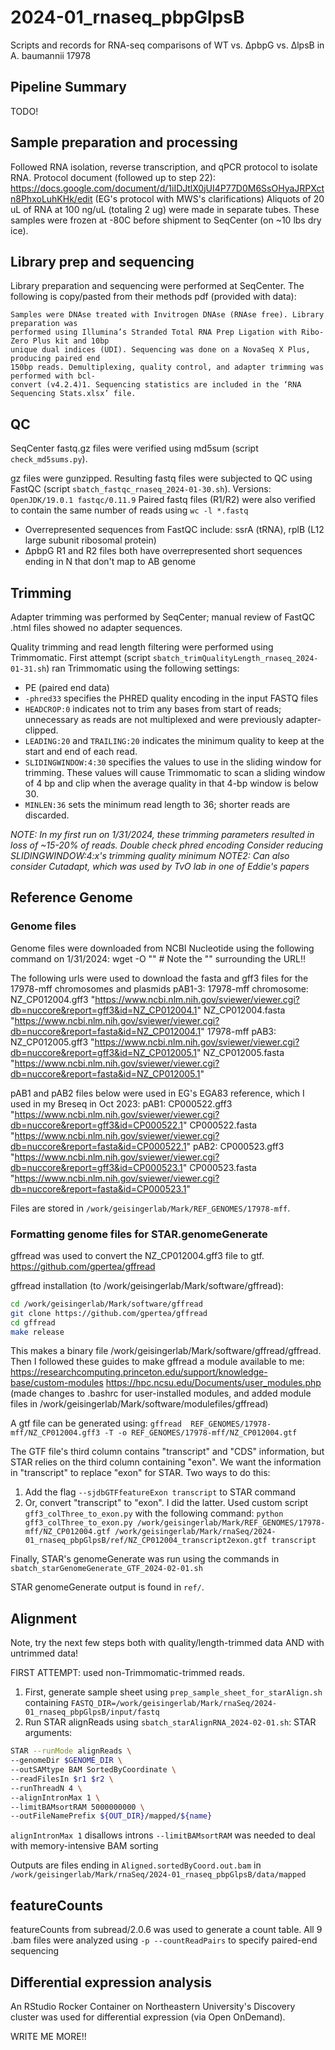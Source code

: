 # 2024-01_rnaseq_pbpGlpsB
Scripts and records for RNA-seq comparisons of WT vs. ∆pbpG vs. ∆lpsB in A. baumannii 17978

## Pipeline Summary
TODO!

## Sample preparation and processing
Followed RNA isolation, reverse transcription, and qPCR protocol to isolate RNA.
Protocol document (followed up to step 22): https://docs.google.com/document/d/1iIDJtlX0jUI4P77D0M6SsOHyaJRPXctn8PhxoLuhKHk/edit
(EG's protocol with MWS's clarifications)
Aliquots of 20 uL of RNA at 100 ng/uL (totaling 2 ug) were made in separate tubes.  These samples were frozen at -80C before shipment to SeqCenter (on ~10 lbs dry ice).

## Library prep and sequencing
Library preparation and sequencing were performed at SeqCenter.  The following is copy/pasted from their methods pdf (provided with data):
```text
Samples were DNAse treated with Invitrogen DNAse (RNAse free). Library preparation was
performed using Illumina’s Stranded Total RNA Prep Ligation with Ribo-Zero Plus kit and 10bp
unique dual indices (UDI). Sequencing was done on a NovaSeq X Plus, producing paired end
150bp reads. Demultiplexing, quality control, and adapter trimming was performed with bcl-
convert (v4.2.4)1. Sequencing statistics are included in the ‘RNA Sequencing Stats.xlsx’ file.
```

## QC
SeqCenter fastq.gz files were verified using md5sum (script `check_md5sums.py`).

gz files were gunzipped.  Resulting fastq files were subjected to QC using FastQC (script `sbatch_fastqc_rnaseq_2024-01-30.sh`).
Versions:
`OpenJDK/19.0.1
fastqc/0.11.9`
Paired fastq files (R1/R2) were also verified to contain the same number of reads using `wc -l *.fastq`

- Overrepresented sequences from FastQC include: ssrA (tRNA), rplB (L12 large subunit ribosomal protein)
- ∆pbpG R1 and R2 files both have overrepresented short sequences ending in N that don't map to AB genome

## Trimming
Adapter trimming was performed by SeqCenter; manual review of FastQC .html files showed no adapter sequences.

Quality trimming and read length filtering were performed using Trimmomatic.
First attempt (script `sbatch_trimQualityLength_rnaseq_2024-01-31.sh`) ran Trimmomatic using the following settings:
- PE (paired end data)
- `-phred33` specifies the PHRED quality encoding in the input FASTQ files
- `HEADCROP:0` indicates not to trim any bases from start of reads; unnecessary as reads are not multiplexed and were previously adapter-clipped.
- `LEADING:20` and `TRAILING:20` indicates the minimum quality to keep at the start and end of each read.
- `SLIDINGWINDOW:4:30` specifies the values to use in the sliding window for trimming.  These values will cause Trimmomatic to scan a sliding window of 4 bp and clip when the average quality in that 4-bp window is below 30.
- `MINLEN:36` sets the minimum read length to 36; shorter reads are discarded.

*NOTE: In my first run on 1/31/2024, these trimming parameters resulted in loss of ~15-20% of reads.*
*Double check phred encoding*
*Consider reducing SLIDINGWINDOW:4:x's trimming quality minimum*
*NOTE2: Can also consider Cutadapt, which was used by TvO lab in one of Eddie's papers*

## Reference Genome

### Genome files
Genome files were downloaded from NCBI Nucleotide using the following command on 1/31/2024:
wget -O <output filename> "<NCBI file URL>"  # Note the "" surrounding the URL!!

The following urls were used to download the fasta and gff3 files for the 17978-mff chromosomes and plasmids pAB1-3:
17978-mff chromosome:
NZ_CP012004.gff3 "https://www.ncbi.nlm.nih.gov/sviewer/viewer.cgi?db=nuccore&report=gff3&id=NZ_CP012004.1"
NZ_CP012004.fasta "https://www.ncbi.nlm.nih.gov/sviewer/viewer.cgi?db=nuccore&report=fasta&id=NZ_CP012004.1"
17978-mff pAB3:
NZ_CP012005.gff3 "https://www.ncbi.nlm.nih.gov/sviewer/viewer.cgi?db=nuccore&report=gff3&id=NZ_CP012005.1"
NZ_CP012005.fasta "https://www.ncbi.nlm.nih.gov/sviewer/viewer.cgi?db=nuccore&report=fasta&id=NZ_CP012005.1"

pAB1 and pAB2 files below were used in EG's EGA83 reference, which I used in my Breseq in Oct 2023:
pAB1:
CP000522.gff3 "https://www.ncbi.nlm.nih.gov/sviewer/viewer.cgi?db=nuccore&report=gff3&id=CP000522.1"
CP000522.fasta "https://www.ncbi.nlm.nih.gov/sviewer/viewer.cgi?db=nuccore&report=fasta&id=CP000522.1"
pAB2:
CP000523.gff3 "https://www.ncbi.nlm.nih.gov/sviewer/viewer.cgi?db=nuccore&report=gff3&id=CP000523.1"
CP000523.fasta "https://www.ncbi.nlm.nih.gov/sviewer/viewer.cgi?db=nuccore&report=fasta&id=CP000523.1"

Files are stored in `/work/geisingerlab/Mark/REF_GENOMES/17978-mff`.

### Formatting genome files for STAR.genomeGenerate
gffread was used to convert the NZ_CP012004.gff3 file to gtf.
https://github.com/gpertea/gffread

gffread installation (to /work/geisingerlab/Mark/software/gffread): 
```bash
cd /work/geisingerlab/Mark/software/gffread
git clone https://github.com/gpertea/gffread
cd gffread
make release
```

This makes a binary file /work/geisingerlab/Mark/software/gffread/gffread.
Then I followed these guides to make gffread a module available to me:
https://researchcomputing.princeton.edu/support/knowledge-base/custom-modules
https://hpc.ncsu.edu/Documents/user_modules.php
(made changes to .bashrc for user-installed modules, and added module files in /work/geisingerlab/Mark/software/modulefiles/gffread)

A gtf file can be generated using: 
`gffread  REF_GENOMES/17978-mff/NZ_CP012004.gff3 -T -o REF_GENOMES/17978-mff/NZ_CP012004.gtf`

The GTF file's third column contains "transcript" and "CDS" information, but STAR relies on the third column containing "exon".
We want the information in "transcript" to replace "exon" for STAR.
Two ways to do this: 
1. Add the flag `--sjdbGTFfeatureExon transcript` to STAR command
2. Or, convert "transcript" to "exon".
I did the latter.  Used custom script `gff3_colThree_to_exon.py` with the following command:
`python gff3_colThree_to_exon.py /work/geisingerlab/Mark/REF_GENOMES/17978-mff/NZ_CP012004.gtf /work/geisingerlab/Mark/rnaSeq/2024-01_rnaseq_pbpGlpsB/ref/NZ_CP012004_transcript2exon.gtf transcript`

Finally, STAR's genomeGenerate was run using the commands in `sbatch_starGenomeGenerate_GTF_2024-02-01.sh`

STAR genomeGenerate output is found in `ref/`.

## Alignment
Note, try the next few steps both with quality/length-trimmed data AND with untrimmed data!

FIRST ATTEMPT: used non-Trimmomatic-trimmed reads.
1. First, generate sample sheet using `prep_sample_sheet_for_starAlign.sh` containing `FASTQ_DIR=/work/geisingerlab/Mark/rnaSeq/2024-01_rnaseq_pbpGlpsB/input/fastq`
2. Run STAR alignReads using `sbatch_starAlignRNA_2024-02-01.sh`:
STAR arguments:

```bash
STAR --runMode alignReads \
--genomeDir $GENOME_DIR \
--outSAMtype BAM SortedByCoordinate \
--readFilesIn $r1 $r2 \
--runThreadN 4 \
--alignIntronMax 1 \
--limitBAMsortRAM 5000000000 \
--outFileNamePrefix ${OUT_DIR}/mapped/${name}
```
`alignIntronMax 1` disallows introns
`--limitBAMsortRAM` was needed to deal with memory-intensive BAM sorting

Outputs are files ending in `Aligned.sortedByCoord.out.bam` in `/work/geisingerlab/Mark/rnaSeq/2024-01_rnaseq_pbpGlpsB/data/mapped`

## featureCounts
featureCounts from subread/2.0.6 was used to generate a count table.
All 9 .bam files were analyzed using `-p --countReadPairs` to specify paired-end sequencing

## Differential expression analysis
An RStudio Rocker Container on Northeastern University's Discovery cluster was used for differential expression (via Open OnDemand).

WRITE ME MORE!!

